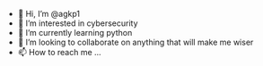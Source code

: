- 👋 Hi, I’m @agkp1
- 👀 I’m interested in cybersecurity
- 🌱 I’m currently learning python 
- 💞️ I’m looking to collaborate on anything that will make me wiser
- 📫 How to reach me ...

<!---
agkp1/agkp1 is a ✨ special ✨ repository because its `README.md` (this file) appears on your GitHub profile.
You can click the Preview link to take a look at your changes.
--->
